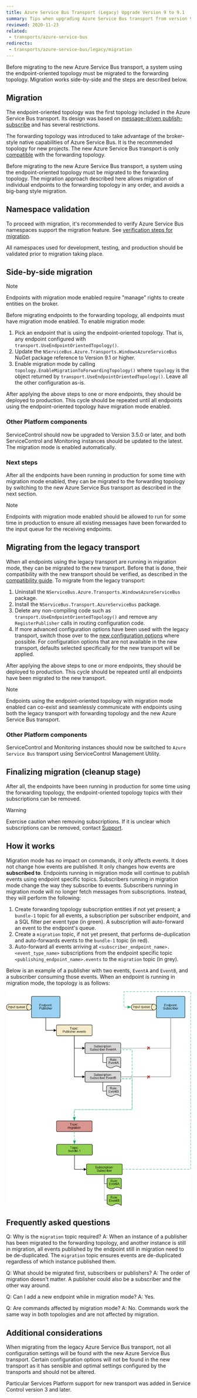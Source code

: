 ```yaml
---
title: Azure Service Bus Transport (Legacy) Upgrade Version 9 to 9.1
summary: Tips when upgrading Azure Service Bus transport from version 9 to 9.1.
reviewed: 2020-11-23
related:
 - transports/azure-service-bus
redirects:
 - transports/azure-service-bus/legacy/migration
---
```


Before migrating to the new Azure Service Bus transport, a system using the endpoint-oriented topology must be migrated to the forwarding topology. Migration works side-by-side and the steps are described below.

## Migration

The endpoint-oriented topology was the first topology included in the Azure Service Bus transport. Its design was based on [message-driven publish-subscribe](/nservicebus/messaging/publish-subscribe/#mechanics-message-driven-persistence-based) and has several restrictions.

The forwarding topology was introduced to take advantage of the broker-style native capabilities of Azure Service Bus. It is the recommended topology for new projects. The new Azure Service Bus transport is only [compatible](/transports/azure-service-bus/compatibility.md) with the forwarding topology.

Before migrating to the new Azure Service Bus transport, a system using the endpoint-oriented topology must be migrated to the forwarding topology. The migration approach described here allows migration of individual endpoints to the forwarding topology in any order, and avoids a big-bang style migration.


## Namespace validation

To proceed with migration, it's recommended to verify Azure Service Bus namespaces support the migration feature. See [verification steps for migration](https://github.com/Particular/NServiceBus.AzureServiceBus/issues/810).

All namespaces used for development, testing, and production should be validated prior to migration taking place.


## Side-by-side migration

> [!NOTE]
> Endpoints with migration mode enabled require "manage" rights to create entities on the broker.

Before migrating endpoints to the forwarding topology, all endpoints must have migration mode enabled. To enable migration mode:

1. Pick an endpoint that is using the endpoint-oriented topology. That is, any endpoint configured with `transport.UseEndpointOrientedTopology()`.
1. Update the `NServiceBus.Azure.Transports.WindowsAzureServiceBus` NuGet package reference to Version 9.1 or higher.
1. Enable migration mode by calling `topology.EnableMigrationToForwardingTopology()` where `topology` is the object returned by `transport.UseEndpointOrientedTopology()`. Leave all the other configuration as-is.

After applying the above steps to one or more endpoints, they should be deployed to production. This cycle should be repeated until all endpoints using the endpoint-oriented topology have migration mode enabled.


### Other Platform components

ServiceControl should now be upgraded to Version 3.5.0 or later, and both ServiceControl and Monitoring instances should be updated to the latest. The migration mode is enabled automatically.


### Next steps

After all the endpoints have been running in production for some time with migration mode enabled, they can be migrated to the forwarding topology by switching to the new Azure Service Bus transport as described in the next section.

> [!NOTE]
> Endpoints with migration mode enabled should be allowed to run for some time in production to ensure all existing messages have been forwarded to the input queue for the receiving endpoints.


## Migrating from the legacy transport

When all endpoints using the legacy transport are running in migration mode, they can be migrated to the new transport. Before that is done, their compatibility with the new transport should be verified, as described in the [compatibility guide](/transports/azure-service-bus/compatibility.md). To migrate from the legacy transport:

1. Uninstall the `NServiceBus.Azure.Transports.WindowsAzureServiceBus` package.
1. Install the `NServiceBus.Transport.AzureServiceBus` package.
2. Delete any non-compiling code such as `transport.UseEndpointOrientedTopology()` and remove any `RegisterPublisher` calls in routing configuration code.
3. If more advanced configuration options have been used with the legacy transport, switch those over to the [new configuration options](/transports/azure-service-bus/configuration.md) where possible. For configuration options that are not available in the new transport, defaults selected specifically for the new transport will be applied.

After applying the above steps to one or more endpoints, they should be deployed to production. This cycle should be repeated until all endpoints have been migrated to the new transport.

> [!NOTE]
> Endpoints using the endpoint-oriented topology with migration mode enabled can co-exist and seamlessly communicate with endpoints using both the legacy transport with forwarding topology and the new Azure Service Bus transport.


### Other Platform components

ServiceControl and Monitoring instances should now be switched to `Azure Service Bus` transport using ServiceControl Management Utility.


## Finalizing migration (cleanup stage)

After all, the endpoints have been running in production for some time using the forwarding topology, the endpoint-oriented topology topics with their subscriptions can be removed.

> [!WARNING]
> Exercise caution when removing subscriptions. If it is unclear which subscriptions can be removed, contact [Support](https://particular.net/support).


## How it works

Migration mode has no impact on commands, it only affects events. It does not change how events are published. It only changes how events are **subscribed to**.
Endpoints running in migration mode will continue to publish events using endpoint specific topics. Subscribers running in migration mode change the way they subscribe to events.
Subscribers running in migration mode will no longer fetch messages from subscriptions. Instead, they will perform the following:

1. Create forwarding topology subscription entities if not yet present; a `bundle-1` topic for all events, a subscription per subscriber endpoint, and a SQL filter per event type (in green). A subscription will auto-forward an event to the endpoint's queue.
2. Create a `migration` topic, if not yet present, that performs de-duplication and auto-forwards events to the `bundle-1` topic (in red).
3. Auto-forward all events arriving at `<subscriber_endpoint_name>.<event_type_name>` subscriptions from the endpoint specific topic `<publishing_endpoint_name>.events` to the `migration` topic (in grey).

Below is an example of a publisher with two events, `EventA` and `EventB`, and a subscriber consuming those events. When an endpoint is running in migration mode, the topology is as follows:

![EndpointOrientedTopologyWithMigration](asb-topology-migration-mode.png "width=500")

## Frequently asked questions

Q: Why is the `migration` topic required?
A: When an instance of a publisher has been migrated to the forwarding topology, and another instance is still in migration, all events published by the endpoint still in migration need to be de-duplicated. The `migration` topic ensures events are de-duplicated regardless of which instance published them.

Q: What should be migrated first, subscribers or publishers?
A: The order of migration doesn't matter. A publisher could also be a subscriber and the other way around.

Q: Can I add a new endpoint while in migration mode?
A: Yes.

Q: Are commands affected by migration mode?
A: No. Commands work the same way in both topologies and are not affected by migration.


## Additional considerations

When migrating from the legacy Azure Service Bus transport, not all configuration settings will be found with the new Azure Service Bus transport. Certain configuration options will not be found in the new transport as it has sensible and optimal settings configured by the transports and should not be altered.

Particular Services Platform support for new transport was added in Service Control version 3 and later.